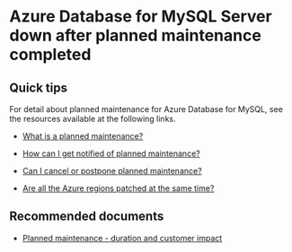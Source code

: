 <properties
  pagetitle="Server down after planned maintenance completed"
  description="Server down after planned maintenance completed"
  service="microsoft.dbformysql"
  resource="servers"
  ms.author="jtoland"
  selfhelptype="Generic"
  supporttopicids="32788521"
  resourcetags="servers,databases"
  productpesids="16221"
  cloudenvironments="public,fairfax,usnat,ussec"
  articleid="f456fab4-3a1d-4e93-bc6d-fe2257e47a7e"
  ownershipid="AzureData_AzureDatabaseforMySQL" />

# Azure Database for MySQL Server down after planned maintenance completed

## Quick tips

For detail about planned maintenance for Azure Database for MySQL, see the resources available at the following links.

* [What is a planned maintenance?](https://docs.microsoft.com/azure/mysql/concepts-planned-maintenance-notification#what-is-a-planned-maintenance)

* [How can I get notified of planned maintenance?](https://docs.microsoft.com/azure/mysql/concepts-planned-maintenance-notification#how-can-i-get-notified-of-planned-maintenance)

* [Can I cancel or postpone planned maintenance?](https://docs.microsoft.com/azure/mysql/concepts-planned-maintenance-notification#can-i-cancel-or-postpone-planned-maintenance)

* [Are all the Azure regions patched at the same time?](https://docs.microsoft.com/azure/mysql/concepts-planned-maintenance-notification#are-all-the-azure-regions-patched-at-the-same-time)

## **Recommended documents**

* [Planned maintenance - duration and customer impact](https://docs.microsoft.com/azure/mysql/concepts-planned-maintenance-notification#planned-maintenance---duration-and-customer-impact)
